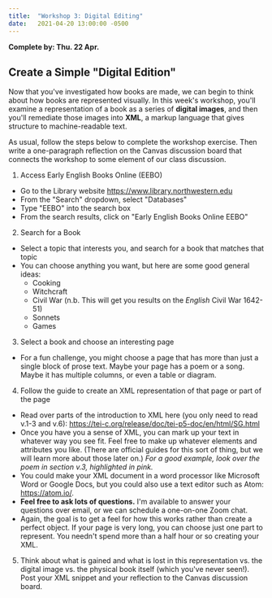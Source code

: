 ```yaml
---
title:  "Workshop 3: Digital Editing"
date:   2021-04-20 13:00:00 -0500
---
```

**Complete by: Thu. 22 Apr.**

## Create a Simple "Digital Edition"

Now that you've investigated how books are made, we can begin to think about how books are represented visually. In this week's workshop, you'll examine a representation of a book as a series of **digital images**, and then you'll remediate those images into **XML**, a markup language that gives structure to machine-readable text.

As usual, follow the steps below to complete the workshop exercise. Then write a one-paragraph reflection on the Canvas discussion board that connects the workshop to some element of our class discussion.

1) Access Early English Books Online (EEBO)

- Go to the Library website <https://www.library.northwestern.edu>
- From the "Search" dropdown, select "Databases"
- Type "EEBO" into the search box
- From the search results, click on "Early English Books Online EEBO"

2) Search for a Book

- Select a topic that interests you, and search for a book that matches that topic
- You can choose anything you want, but here are some good general ideas:
	- Cooking
	- Witchcraft
	- Civil War (n.b. This will get you results on the *English* Civil War 1642-51)
	- Sonnets
	- Games

3) Select a book and choose an interesting page

- For a fun challenge, you might choose a page that has more than just a single block of prose text. Maybe your page has a poem or a song. Maybe it has multiple columns, or even a table or diagram.

4) Follow the guide to create an XML representation of that page or part of the page

- Read over parts of the introduction to XML here (you only need to read v.1-3 and v.6): <https://tei-c.org/release/doc/tei-p5-doc/en/html/SG.html>
- Once you have you a sense of XML, you can mark up your text in whatever way you see fit. Feel free to make up whatever elements and attributes you like. (There are official guides for this sort of thing, but we will learn more about those later on.) *For a good example, look over the poem in section v.3, highlighted in pink.*
- You could make your XML document in a word processor like Microsoft Word or Google Docs, but you could also use a text editor such as Atom: <https://atom.io/>.
- **Feel free to ask lots of questions.** I'm available to answer your questions over email, or  we can schedule a one-on-one Zoom chat.
- Again, the goal is to get a feel for how this works rather than create a perfect object. If your page is very long, you can choose just one part to represent. You needn't spend more than a half hour or so creating your XML.

5) Think about what is gained and what is lost in this representation vs. the digital image vs. the physical book itself (which you've never seen!). Post your XML snippet and your reflection to the Canvas discussion board.
